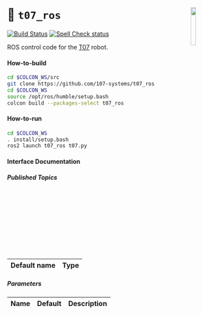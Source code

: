 <a href="https://107-systems.org/"><img align="right" src="https://raw.githubusercontent.com/107-systems/.github/main/logo/107-systems.png" width="15%"></a>
:floppy_disk: `t07_ros`
=======================
[![Build Status](https://github.com/107-systems/t07_ros/actions/workflows/ros2.yml/badge.svg)](https://github.com/107-systems/t07_ros/actions/workflows/ros2.yml)
[![Spell Check status](https://github.com/107-systems/t07_ros/actions/workflows/spell-check.yml/badge.svg)](https://github.com/107-systems/t07_ros/actions/workflows/spell-check.yml)

ROS control code for the [T07](https://github.com/107-systems/T07) robot.

#### How-to-build
```bash
cd $COLCON_WS/src
git clone https://github.com/107-systems/t07_ros
cd $COLCON_WS
source /opt/ros/humble/setup.bash
colcon build --packages-select t07_ros
```

#### How-to-run
```bash
cd $COLCON_WS
. install/setup.bash
ros2 launch t07_ros t07.py
```

#### Interface Documentation
##### Published Topics
| Default name |                                      Type                                      |
|:------------:|:------------------------------------------------------------------------------:|

##### Parameters
|                  Name                 |     Default      | Description                                                                                   |
|:-------------------------------------:|:----------------:|-----------------------------------------------------------------------------------------------|
